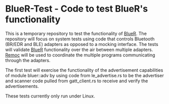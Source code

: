BlueR-Test - Code to test BlueR's functionality
===============================================
This is a temporary repository to test the functionality of [BlueR]. The repository will focus on system tests using code that controls Bluetooth (BR/EDR and BLE) adapters as opposed to a mocking interface. The tests will validate [BlueR] functionality over the air between multiple adapters. [Remoc] will be used to coordinate the multiple programs communicating through the adapters. 

 The first test will exercise the functionality of the advertisement capabilities of module bluer::adv by using code from le_advertise.rs to be the advertiser and scanner code pulled from gatt_client.rs to receive and verify the advertisements.

 These tests currently only run under Linux.
 

[BlueR]: https://github.com/bluez/bluer
[Remoc]: https://crates.io/crates/remoc